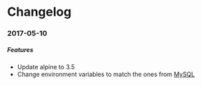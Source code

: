 # Changelog

### 2017-05-10

##### Features
* Update alpine to 3.5
* Change environment variables to match the ones from [MySQL](https://hub.docker.com/_/mysql/)